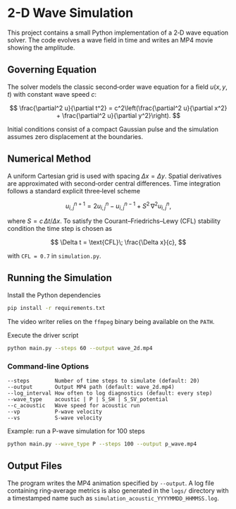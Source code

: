# 2-D Wave Simulation

This project contains a small Python implementation of a 2‑D wave equation solver.  The code evolves a wave field in time and writes an MP4 movie showing the amplitude.

## Governing Equation

The solver models the classic second‑order wave equation for a field $u(x,y,t)$ with constant wave speed $c$:

$$
\frac{\partial^2 u}{\partial t^2} = c^2\left(\frac{\partial^2 u}{\partial x^2} + \frac{\partial^2 u}{\partial y^2}\right).
$$

Initial conditions consist of a compact Gaussian pulse and the simulation assumes zero displacement at the boundaries.

## Numerical Method

A uniform Cartesian grid is used with spacing $\Delta x = \Delta y$.  Spatial derivatives are approximated with second‑order central differences.  Time integration follows a standard explicit three‑level scheme

$$
 u^{n+1}_{i,j} = 2u^{n}_{i,j} - u^{n-1}_{i,j} + S^2\,\nabla^2 u^{n}_{i,j},
$$

where $S = c\,\Delta t/\Delta x$.  To satisfy the Courant–Friedrichs–Lewy (CFL) stability condition the time step is chosen as

$$
 \Delta t = \text{CFL}\; \frac{\Delta x}{c},
$$

with `CFL = 0.7` in `simulation.py`.

## Running the Simulation

Install the Python dependencies

```bash
pip install -r requirements.txt
```

The video writer relies on the `ffmpeg` binary being available on the `PATH`.

Execute the driver script

```bash
python main.py --steps 60 --output wave_2d.mp4
```

### Command‑line Options

```
--steps        Number of time steps to simulate (default: 20)
--output       Output MP4 path (default: wave_2d.mp4)
--log_interval How often to log diagnostics (default: every step)
--wave_type    acoustic | P | S_SH | S_SV_potential
--c_acoustic   Wave speed for acoustic run
--vp           P-wave velocity
--vs           S-wave velocity
```

Example: run a P-wave simulation for 100 steps

```bash
python main.py --wave_type P --steps 100 --output p_wave.mp4
```

## Output Files

The program writes the MP4 animation specified by `--output`.  A log file containing ring‑average metrics is also generated in the `logs/` directory with a timestamped name such as `simulation_acoustic_YYYYMMDD_HHMMSS.log`.

